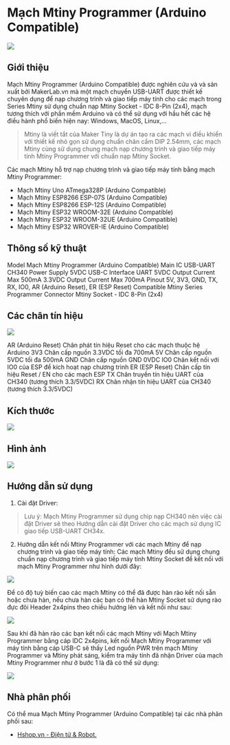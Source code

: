 # Mạch Mtiny Programmer (Arduino Compatible)

![](/image/mtiny_Prg_01.jpg)

## Giới thiệu

Mạch Mtiny Programmer (Arduino Compatible) được nghiên cứu và và sản xuất bởi MakerLab.vn mà một mạch chuyển USB-UART được thiết kế chuyên dụng để nạp chương trình và giao tiếp máy tính cho các mạch trong Series Mtiny sử dụng chuẩn nạp Mtiny Socket - IDC 8-Pin (2x4), mạch tương thích với phần mềm Arduino và có thể sử dụng với hầu hết các hệ điều hành phổ biến hiện nay: Windows, MacOS, Linux,...

> Mtiny là viết tắt của Maker Tiny là dự án tạo ra các mạch vi điều khiển với thiết kế nhỏ gọn sử dụng chuẩn chân cắm DIP 2.54mm, các mạch Mtiny cùng sử dụng chung mạch nạp chương trình và giao tiếp máy tính Mtiny Programmer với chuẩn nạp Mtiny Socket.

Các mạch Mtiny hỗ trợ nạp chương trình và giao tiếp máy tính bằng mạch Mtiny Programmer:

- Mạch Mtiny Uno ATmega328P (Arduino Compatible)
- Mạch Mtiny ESP8266 ESP-07S (Arduino Compatible)
- Mạch Mtiny ESP8266 ESP-12S (Arduino Compatible)
- Mạch Mtiny ESP32 WROOM-32E (Arduino Compatible)
- Mạch Mtiny ESP32 WROOM-32UE (Arduino Compatible)
- Mạch Mtiny ESP32 WROVER-IE (Arduino Compatible)

## Thông số kỹ thuật

Model Mạch Mtiny Programmer (Arduino Compatible)
Main IC USB-UART CH340
Power Supply 5VDC USB-C
Interface UART
5VDC Output Current Max 500mA
3.3VDC Output Current Max 700mA
Pinout 5V, 3V3, GND, TX, RX, IO0, AR (Arduino Reset), ER (ESP Reset)
Compatible Mtiny Series
Programmer Connector Mtiny Socket - IDC 8-Pin (2x4)

## Các chân tín hiệu

![](/image/mtiny_Prg_02.png)

AR (Arduino Reset) Chân phát tín hiệu Reset cho các mạch thuộc hệ Arduino
3V3 Chân cấp nguồn 3.3VDC tối đa 700mA
5V Chân cấp nguồn 5VDC tối đa 500mA
GND Chân cấp nguồn GND 0VDC
IO0 Chân kết nối với IO0 của ESP để kích hoạt nạp chương trình
ER (ESP Reset) Chân cấp tín hiệu Reset / EN cho các mạch ESP
TX Chân truyền tín hiệu UART của CH340 (tương thích 3.3/5VDC)
RX Chân nhận tín hiệu UART của CH340 (tương thích 3.3/5VDC)

## Kích thước

![](/image/mtiny_Prg_03.jpg)

## Hình ảnh

![](/image/mtiny_Prg_04.jpg)

## Hướng dẫn sử dụng

1) Cài đặt Driver:

> Lưu ý:
Mạch Mtiny Programmer sử dụng chip nạp CH340 nên việc cài đặt Driver sẽ theo Hướng dẫn cài đặt Driver cho các mạch sử dụng IC giao tiếp USB-UART CH34x.

2) Hướng dẫn kết nối Mtiny Programmer với các mạch Mtiny để nạp chương trình và giao tiếp máy tính:
Các mạch Mtiny đều sử dụng chung chuẩn nạp chương trình và giao tiếp máy tính Mtiny Socket để kết nối với mạch Mtiny Programmer như hình dưới đây:

![](/image/mtiny_Prg_05.jpg)

Để có độ tuỳ biến cao các mạch Mtiny có thể đã được hàn rào kết nối sẵn hoặc chưa hàn, nếu chưa hàn các bạn có thể hàn Mtiny Socket sử dụng rào đực đôi Header 2x4pins theo chiều hướng lên và kết nối như sau:

![](/image/mtiny_Prg_06.jpg)

Sau khi đã hàn rào các bạn kết nối các mạch Mtiny với Mạch Mtiny Programmer bằng cáp IDC 2x4pins, kết nối Mạch Mtiny Programmer với máy tính bằng cáp USB-C sẽ thấy Led nguồn PWR trên mạch Mtiny Programmer và Mtiny phát sáng, kiểm tra máy tính đã nhận Driver của mạch Mtiny Programmer như ở bước 1 là đã có thể sử dụng:

![](/image/mtiny_Prg_07.jpg)

## Nhà phân phối

Có thể mua Mạch Mtiny Programmer (Arduino Compatible) tại các nhà phân phối sau:

- [Hshop.vn - Điện tử & Robot.](hshop.vn)
